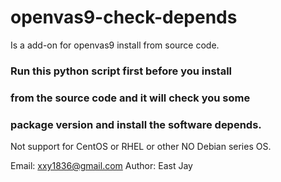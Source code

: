 # openvas9-check-depends
Is a add-on for openvas9 install from source code.

### Run this python script first before you install
### from the source code and it will check you some
### package version and install the software depends.

Not support for CentOS or RHEL or other NO Debian series OS.

Email: xxy1836@gmail.com
Author: East Jay
